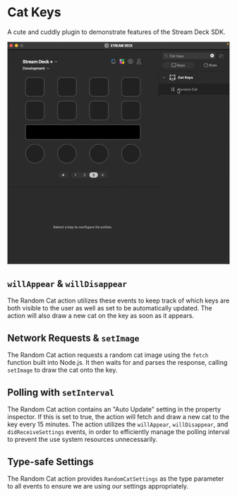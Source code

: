 # Cat Keys

A cute and cuddly plugin to demonstrate features of the Stream Deck SDK.

![Cat Keys](cat-keys.gif)

## `willAppear` & `willDisappear`

The Random Cat action utilizes these events to keep track of which keys are both visible to the user as well as set to be automatically updated. The action will also draw a new cat on the key as soon as it appears.

## Network Requests & `setImage`

The Random Cat action requests a random cat image using the `fetch` function built into Node.js. It then waits for and parses the response, calling `setImage` to draw the cat onto the key.

## Polling with `setInterval`

The Random Cat action contains an "Auto Update" setting in the property inspector. If this is set to true, the action will fetch and draw a new cat to the key every 15 minutes. The action utilizes the `willAppear`, `willDisappear`, and `didReceiveSettings` events, in order to efficiently manage the polling interval to prevent the use system resources unnecessarily.

## Type-safe Settings

The Random Cat action provides `RandomCatSettings` as the type parameter to all events to ensure we are using our settings appropriately.
